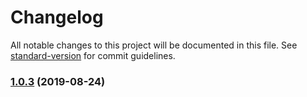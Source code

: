 # Changelog

All notable changes to this project will be documented in this file. See [standard-version](https://github.com/conventional-changelog/standard-version) for commit guidelines.

### [1.0.3](https://github.com/handipriyono/simple-number-generator/compare/v1.0.1...v1.0.3) (2019-08-24)

